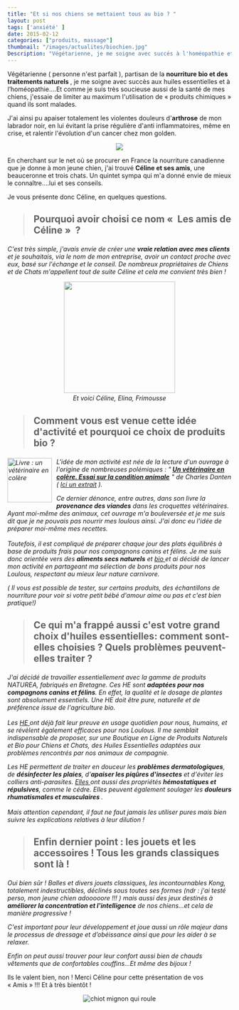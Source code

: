 ```yaml
---
title: "Et si nos chiens se mettaient tous au bio ? "
layout: post
tags: ['anxiété' ]
date: 2015-02-12
categories: ["produits, massage"]
thumbnail: "/images/actualites/biochien.jpg"
Description: "Végétarienne, je me soigne avec succés à l'homéopathie et aux huiles essentielles. Comme je suis très soucieuse de la santé de mes chiens, j'essaie de limiter au maximum l'utilisation de « produits chimiques » quand ils sont malade"
---
```



Végétarienne ( personne n'est parfait ), partisan de la <b> nourriture bio et des traitements naturels </b>, je me soigne avec succès aux huiles essentielles et à l’homéopathie....Et comme je suis très soucieuse aussi de la santé de mes chiens, j'essaie de limiter au maximum l'utilisation de « produits chimiques » quand ils sont malades.


J'ai ainsi pu apaiser totalement les violentes douleurs d'<b>arthrose</b> de mon labrador noir, en lui évitant la prise régulière d'anti inflammatoires,  même en crise, et ralentir l'évolution d'un cancer chez mon golden.

 <p align=" center"><img src= "/images/actualites/biochien.jpg"></p>


En cherchant sur le net où se procurer en France la nourriture canadienne que je donne à mon jeune chien, j'ai trouvé <b>Céline et ses amis</b>, une beauceronne et trois chats. Un quintet sympa qui m'a donné envie de mieux le connaître....lui et ses conseils.

Je vous présente donc Céline, en quelques questions.





## <blockquote> Pourquoi avoir choisi ce nom «  Les amis de Céline »  ?</blockquote>  ##


<i>
 C'est très simple, j'avais envie de créer une <b>vraie relation avec mes clients</b> et  je souhaitais, via le nom de mon entreprise, avoir un contact proche avec eux, basé sur l'échange et le conseil. De nombreux propriétaires de Chiens et de Chats m'appellent tout de suite Céline et cela me convient très bien !
 </i>

<p align="center">

<img src="/images/pages/partenaires/amis_celine.jpg" width="250">
<i> <br>Et voici Céline, Elina, Frimousse </i>


</p>

## <blockquote> Comment vous est venue cette idée d'activité et pourquoi ce choix de produits bio ? </blockquote> ##
<i>


 <img src="/images/actualites/un_veto_en_colere.jpg" style="float:left; padding-right: 10px; width: 100px;" alt="Livre : un vétérinaire en colère" title="Livre : un vétérinaire en colère">  L'idée de mon activité est née de la lecture d'un ouvrage à l'origine de nombreuses polémiques : "<b> <a href="http://www.amazon.fr/gp/product/2890057194/ref=as_li_tl?ie=UTF8&camp=1642&creative=19458&creativeASIN=2890057194&linkCode=as2&tag=chical0b-21&linkId=RQ3OV52TNOB5YHRL" target ="_blank" >Un vétérinaire en colère. Essai sur la condition animale</a><img src="http://ir-fr.amazon-adsystem.com/e/ir?t=chical0b-21&l=as2&o=8&a=2890057194" width="1" height="1" border="0" alt="" style="border:none !important; margin:0px !important;" />
 </b>" de Charles Danten ( <a href="http://barf-asso.fr/veterinaire-en-colere/2/" target="_blank">Ici un extrait</a> ).


 Ce dernier dénonce, entre autres, dans son livre la <b> provenance des viandes</b>  dans les croquettes vétérinaires. Ayant moi-même des animaux, cet ouvrage m'a bouleversée et je me suis dit que je ne pouvais pas nourrir mes loulous ainsi. J'ai donc eu l'idée de préparer moi-même mes recettes.<br/><br />
  Toutefois, il est compliqué de préparer chaque jour des plats équilibrés à base de produits frais pour nos compagnons canins et félins. Je me suis donc orientée vers des <b>aliments secs naturels</b> et <a href="http://www.lesamisdeceline.fr/22-boutique-chien" target="_blank"> bio </a>  et ai décidé de lancer mon activité en partageant ma sélection de bons produits pour nos Loulous, respectant au mieux leur nature carnivore.


  ( Il vous est possible de tester, sur certains produits, des échantillons de nourriture pour voir si votre petit bébé d'amour aime ou pas et c'est bien pratique!)
 </i>





## <blockquote> Ce qui m'a frappé aussi c'est votre grand choix d'huiles essentielles: comment sont-elles choisies ? Quels problèmes peuvent-elles traiter ? </blockquote>  ##

<i>


J'ai décidé de travailler essentiellement avec la gamme de produits NATUREA, fabriqués en Bretagne. Ces HE sont <b>adaptées pour nos compagnons canins et félins</b>. En effet, la qualité et le dosage de plantes sont absolument  essentiels. Une HE doit être pure, naturelle et de préférence issue de l'agriculture bio.<br/><br />
Les <a href=" http://www.lesamisdeceline.fr/71-huile-essentielle-chien" target="_blank"> HE </a> ont déjà fait leur preuve en usage quotidien pour nous, humains, et se révèlent également efficaces pour nos Loulous. Il me semblait indispensable de proposer, sur une Boutique en Ligne de Produits Naturels et Bio pour Chiens et Chats, des Huiles Essentielles adaptées aux problèmes rencontrés par nos animaux de compagnie.


Les HE permettent de traiter en douceur les <b>problèmes dermatologiques</b>, de <b>désinfecter les plaies</b>, d'<b>apaiser les piqûres d'insectes</b> et d'éviter les colliers anti-parasites. <a href =" http://arnaudveto.blogspot.fr/2011/09/les-huiles-essentielles.html " target ="_bmank"> Elles </a> ont aussi des propriétés <b>hémostatiques et répulsives</b>, comme le cédre. Elles peuvent également soulager les <b>douleurs rhumatismales et musculaires </b>.<br/><br />
Mais attention cependant, il faut ne faut jamais les utiliser pures mais bien suivre les explications relatives à leur dilution !

</i>



##  <blockquote> Enfin dernier point : les jouets et les accessoires ! Tous les grands classiques sont là !</blockquote>  ##
<i>

Oui bien sûr ! Balles et divers jouets classiques, les incontournables Kong, totalement indestructibles, déclinés sous toutes ses formes (ndr : j'ai testé perso, mon jeune chien adooooore !!! ) mais aussi des jeux destinés à <b>améliorer la concentration et l'intelligence</b> de nos chiens...et cela de manière progressive !

C'est important pour leur développement et joue aussi un rôle majeur dans le processus de dressage et d’obéissance ainsi que pour les aider à se relaxer.

Enfin on peut aussi trouver pour leur confort aussi bien de chauds vêtements que de confortables couffins...Et même des bijoux !  </i>


Ils le valent bien, non ! Merci Céline pour cette présentation de vos « Amis » !!! Et à très bientôt !

<center><img src="/images/actualites/rolling_dog.gif" alt="chiot mignon qui roule" title="au revoir !!"></center>